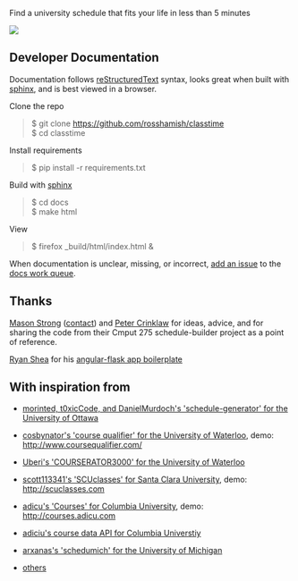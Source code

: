 Find a university schedule that fits your life in less than 5 minutes

![](https://cloud.githubusercontent.com/assets/1527504/5326718/551e0544-7ce5-11e4-80a9-28a9ba9e2b11.png)

Developer Documentation
-------------

Documentation follows [reStructuredText] syntax, looks great when built with [sphinx], and is best viewed in a browser.

Clone the repo
> $ git clone https://github.com/rosshamish/classtime  
> $ cd classtime  

Install requirements
> $ pip install -r requirements.txt  

Build with [sphinx]
> $ cd docs  
> $ make html  

View
> $ firefox _build/html/index.html &

When documentation is unclear, missing, or incorrect, [add an issue][issue-new] to the [docs work queue][milestones].

[reStructuredText]: http://docutils.sourceforge.net/docs/user/rst/quickref.html
[sphinx]: http://sphinx-doc.org/
[issue-new]: https://github.com/RossHamish/classtime/issues/new
[milestones]: https://github.com/RossHamish/classtime/milestones

Thanks
------

[Mason Strong](https://github.com/hadacigar) ([contact](mailto:mstrong@ualberta.ca)) and [Peter Crinklaw](http://blackacrebrewing.com/hey.swf) for ideas, advice, and for sharing the code from their Cmput 275 schedule-builder project as a point of reference.

[Ryan Shea](http://ryaneshea.com) for his [angular-flask app boilerplate](https://github.com/rxl/angular-flask)

With inspiration from
------------
- [morinted, t0xicCode, and DanielMurdoch's 'schedule-generator' for the University of Ottawa](https://github.com/morinted/schedule-generator)
- [cosbynator's 'course qualifier' for the University of Waterloo](https://github.com/cosbynator/Course-Qualifier), demo: http://www.coursequalifier.com/
- [Uberi's 'COURSERATOR3000' for the University of Waterloo](https://github.com/Uberi/COURSERATOR3000)
- [scott113341's 'SCUclasses' for Santa Clara University](https://github.com/scott113341/SCUclasses), demo: http://scuclasses.com
- [adicu's 'Courses' for Columbia University](https://github.com/adi-archive/Schedule-Builder), demo: http://courses.adicu.com
- [adiciu's course data API for Columbia Universtiy](https://github.com/adicu/data.adicu.com)
- [arxanas's 'schedumich' for the University of Michigan](https://github.com/arxanas/schedumich)

- [others](https://github.com/search?o=desc&q=university+scheduling&ref=searchresults&s=stars&type=Repositories&utf8=%E2%9C%93)